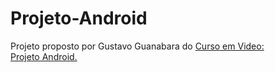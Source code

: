 # Projeto-Android
Projeto proposto por Gustavo Guanabara do <a href="https://www.cursoemvideo.com/">Curso em Video:</a><br>
<a href="https://gilvando141.github.io/Projeto-Android/Android.html">Projeto Android.</a>
